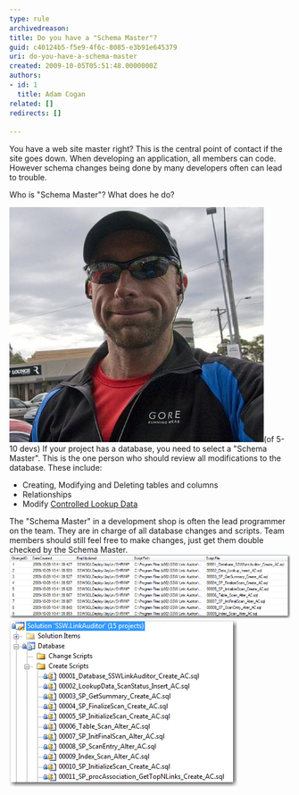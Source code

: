 ```yaml
---
type: rule
archivedreason: 
title: Do you have a "Schema Master"?
guid: c40124b5-f5e9-4f6c-8085-e3b91e645379
uri: do-you-have-a-schema-master
created: 2009-10-05T05:51:48.0000000Z
authors:
- id: 1
  title: Adam Cogan
related: []
redirects: []

---
```


You have a web site master right? This is the central point of contact if the site goes down.
 When developing an application, all members can code. However schema changes being done by many developers often can lead to trouble. 

 Who is "Schema Master"? What does he do?   
<!--endintro-->

![One person should be the 'Schema Master', on an average sized project](Nick.png)(of 5-10 devs) 
If your project has a database, you need to select a "Schema Master". This is the one person who should review all modifications to the database. These include:

* Creating, Modifying and Deleting tables and columns
* Relationships
* Modify [Controlled Lookup Data](/Pages/DoYouDeployLookupData.aspx)

 The "Schema Master" in a development shop is often the lead programmer on the team. They are in charge of all database changes and scripts. Team members should still feel free to make changes, just get them double checked by the Schema Master.
![The Applications Database stores version info in a table called \_zsVersion](zsVersionTable.png)
![Only a "Schema Master" checks in the .sql files](SQLScriptInTFS.png)
